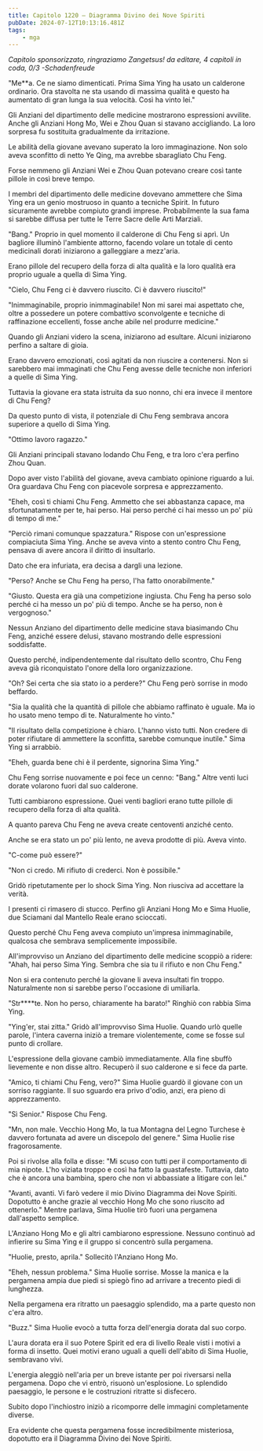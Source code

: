 ```yaml
---
title: Capitolo 1220 – Diagramma Divino dei Nove Spiriti
pubDate: 2024-07-12T10:13:16.481Z
tags:
    - mga
---
```



<em>Capitolo sponsorizzato, ringraziamo Zangetsus!
da editare,
4 capitoli in coda, 0/3
-Schadenfreude</em>


"Me**a. Ce ne siamo dimenticati. Prima Sima Ying ha usato un calderone ordinario. Ora stavolta ne sta usando di massima qualità e questo ha aumentato di gran lunga la sua velocità. Così ha vinto lei."


Gli Anziani del dipartimento delle medicine mostrarono espressioni avvilite. Anche gli Anziani Hong Mo, Wei e Zhou Quan si stavano accigliando. La loro sorpresa fu sostituita gradualmente da irritazione.


Le abilità della giovane avevano superato la loro immaginazione. Non solo aveva sconfitto di netto Ye Qing, ma avrebbe sbaragliato Chu Feng.


Forse nemmeno gli Anziani Wei e Zhou Quan potevano creare così tante pillole in così breve tempo.


I membri del dipartimento delle medicine dovevano ammettere che Sima Ying era un genio mostruoso in quanto a tecniche Spirit. In futuro sicuramente avrebbe compiuto grandi imprese. Probabilmente la sua fama si sarebbe diffusa per tutte le Terre Sacre delle Arti Marziali.


"Bang." Proprio in quel momento il calderone di Chu Feng si aprì. Un bagliore illuminò l'ambiente attorno, facendo volare un totale di cento medicinali dorati iniziarono a galleggiare a mezz'aria.


Erano pillole del recupero della forza di alta qualità e la loro qualità era proprio uguale a quella di Sima Ying.


"Cielo, Chu Feng ci è davvero riuscito. Ci è davvero riuscito!"


"Inimmaginabile, proprio inimmaginabile! Non mi sarei mai aspettato che, oltre a possedere un potere combattivo sconvolgente e tecniche di raffinazione eccellenti, fosse anche abile nel produrre medicine."


Quando gli Anziani videro la scena, iniziarono ad esultare. Alcuni iniziarono perfino a saltare di gioia.


Erano davvero emozionati, così agitati da non riuscire a contenersi. Non si sarebbero mai immaginati che Chu Feng avesse delle tecniche non inferiori a quelle di Sima Ying.


Tuttavia la giovane era stata istruita da suo nonno, chi era invece il mentore di Chu Feng?


Da questo punto di vista, il potenziale di Chu Feng sembrava ancora superiore a quello di Sima Ying.


"Ottimo lavoro ragazzo."


Gli Anziani principali stavano lodando Chu Feng, e tra loro c'era perfino Zhou Quan.


Dopo aver visto l'abilità del giovane, aveva cambiato opinione riguardo a lui. Ora guardava Chu Feng con piacevole sorpresa e apprezzamento.


"Eheh, così ti chiami Chu Feng. Ammetto che sei abbastanza capace, ma sfortunatamente per te, hai perso. Hai perso perché ci hai messo un po' più di tempo di me."


"Perciò rimani comunque spazzatura." Rispose con un'espressione compiaciuta Sima Ying. Anche se aveva vinto a stento contro Chu Feng, pensava di avere ancora il diritto di insultarlo.


Dato che era infuriata, era decisa a dargli una lezione.


"Perso? Anche se Chu Feng ha perso, l'ha fatto onorabilmente."


"Giusto. Questa era già una competizione ingiusta. Chu Feng ha perso solo perché ci ha messo un po' più di tempo. Anche se ha perso, non è vergognoso."


Nessun Anziano del dipartimento delle medicine stava biasimando Chu Feng, anziché essere delusi, stavano mostrando delle espressioni soddisfatte.


Questo perché, indipendentemente dal risultato dello scontro, Chu Feng aveva già riconquistato l'onore della loro organizzazione.


"Oh? Sei certa che sia stato io a perdere?" Chu Feng però sorrise in modo beffardo.


"Sia la qualità che la quantità di pillole che abbiamo raffinato è uguale. Ma io ho usato meno tempo di te. Naturalmente ho vinto."


"Il risultato della competizione è chiaro. L'hanno visto tutti. Non credere di poter rifiutare di ammettere la sconfitta, sarebbe comunque inutile." Sima Ying si arrabbiò.


"Eheh, guarda bene chi è il perdente, signorina Sima Ying."


Chu Feng sorrise nuovamente e poi fece un cenno: "Bang." Altre venti luci dorate volarono fuori dal suo calderone.


Tutti cambiarono espressione. Quei venti bagliori erano tutte pillole di recupero della forza di alta qualità.


A quanto pareva Chu Feng ne aveva create centoventi anziché cento.


Anche se era stato un po' più lento, ne aveva prodotte di più. Aveva vinto.


"C-come può essere?"


"Non ci credo. Mi rifiuto di crederci. Non è possibile."


Gridò ripetutamente per lo shock Sima Ying. Non riusciva ad accettare la verità.


I presenti ci rimasero di stucco. Perfino gli Anziani Hong Mo e Sima Huolie, due Sciamani dal Mantello Reale erano scioccati.


Questo perché Chu Feng aveva compiuto un'impresa inimmaginabile, qualcosa che sembrava semplicemente impossibile.


All'improvviso un Anziano del dipartimento delle medicine scoppiò a ridere: "Ahah, hai perso Sima Ying. Sembra che sia tu il rifiuto e non Chu Feng."


Non si era contenuto perché la giovane li aveva insultati fin troppo. Naturalmente non si sarebbe perso l'occasione di umiliarla.


"Str****te. Non ho perso, chiaramente ha barato!" Ringhiò con rabbia Sima Ying.


"Ying'er, stai zitta." Gridò all'improvviso Sima Huolie. Quando urlò quelle parole, l'intera caverna iniziò a tremare violentemente, come se fosse sul punto di crollare.


L'espressione della giovane cambiò immediatamente. Alla fine sbuffò lievemente e non disse altro. Recuperò il suo calderone e si fece da parte.


"Amico, ti chiami Chu Feng, vero?" Sima Huolie guardò il giovane con un sorriso raggiante. Il suo sguardo era privo d'odio, anzi, era pieno di apprezzamento.


"Sì Senior." Rispose Chu Feng.


"Mn, non male. Vecchio Hong Mo, la tua Montagna del Legno Turchese è davvero fortunata ad avere un discepolo del genere." Sima Huolie rise fragorosamente.


Poi si rivolse alla folla e disse: "Mi scuso con tutti per il comportamento di mia nipote. L'ho viziata troppo e così ha fatto la guastafeste. Tuttavia, dato che è ancora una bambina, spero che non vi abbassiate a litigare con lei."


"Avanti, avanti. Vi farò vedere il mio Divino Diagramma dei Nove Spiriti. Dopotutto è anche grazie al vecchio Hong Mo che sono riuscito ad ottenerlo." Mentre parlava, Sima Huolie tirò fuori una pergamena dall'aspetto semplice.


L'Anziano Hong Mo e gli altri cambiarono espressione. Nessuno continuò ad infierire su Sima Ying e il gruppo si concentrò sulla pergamena.


"Huolie, presto, aprila." Sollecitò l'Anziano Hong Mo.


"Eheh, nessun problema." Sima Huolie sorrise. Mosse la manica e la pergamena ampia due piedi si spiegò fino ad arrivare a trecento piedi di lunghezza.


Nella pergamena era ritratto un paesaggio splendido, ma a parte questo non c'era altro.


"Buzz." Sima Huolie evocò a tutta forza dell'energia dorata dal suo corpo.


L'aura dorata era il suo Potere Spirit ed era di livello Reale visti i motivi a forma di insetto. Quei motivi erano uguali a quelli dell'abito di Sima Huolie, sembravano vivi.


L'energia aleggiò nell'aria per un breve istante per poi riversarsi nella pergamena. Dopo che vi entrò, risuonò un'esplosione. Lo splendido paesaggio, le persone e le costruzioni ritratte si disfecero.


Subito dopo l'inchiostro iniziò a ricomporre delle immagini completamente diverse.


Era evidente che questa pergamena fosse incredibilmente misteriosa, dopotutto era il Diagramma Divino dei Nove Spiriti.
                                


                                



